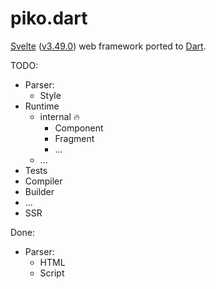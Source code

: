 piko.dart
=========

[Svelte](https://svelte.dev/) ([v3.49.0](https://github.com/sveltejs/svelte/tree/v3.49.0))
web framework ported to [Dart](https://dart.dev).

TODO:
- Parser:
  - Style
- Runtime
  - internal 🔥
    - Component
    - Fragment
    - ...
  - ...
- Tests
- Compiler
- Builder
- ...
- SSR

Done:
- Parser:
  - HTML
  - Script

